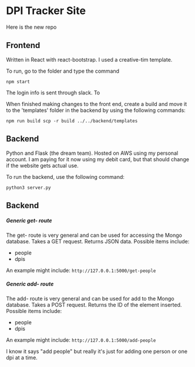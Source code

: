 # DPI Tracker Site

Here is the new repo

## Frontend

Written in React with react-bootstrap.  I used a creative-tim template.

To run, go to the folder and type the command

`
npm start
`

The login info is sent through slack.  To

When finished making changes to the front end, create a build and move it to the 'templates' folder in the backend by using the following commands:

`
npm run build
scp -r build ../../backend/templates
`

## Backend

Python and Flask (the dream team).  Hosted on AWS using my personal account.  I am paying for it now using my debit card, but that should change if the website gets actual use.

To run the backend, use the following command:

`
python3 server.py
`

## Backend

##### Generic get-<item> route
The get-<item> route is very general and can be used for accessing the Mongo database. Takes a GET request. Returns JSON data. Possible items include:    
- people
- dpis

An example might include: `http://127.0.0.1:5000/get-people`

##### Generic add-<item> route
The add-<item> route is very general and can be used for add to the Mongo database. Takes a POST request. Returns the ID of the element inserted. Possible items include:
- people
- dpis

An example might include: `http://127.0.0.1:5000/add-people`

I know it says "add people" but really it's just for adding one person or one dpi at a time.